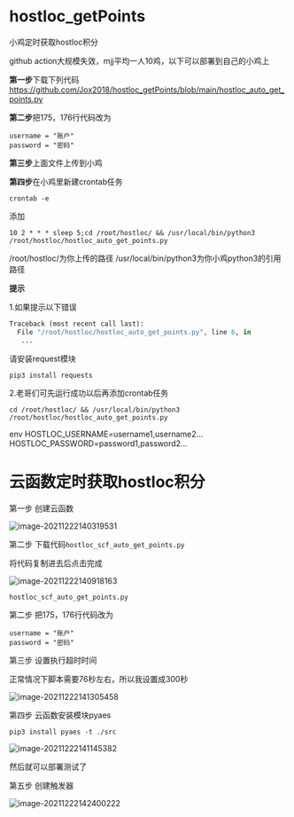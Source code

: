 # hostloc_getPoints

小鸡定时获取hostloc积分

github action大规模失效，mjj平均一人10鸡，以下可以部署到自己的小鸡上

**第一步**下载下列代码
https://github.com/Jox2018/hostloc_getPoints/blob/main/hostloc_auto_get_points.py

**第二步**把175，176行代码改为

```
username = "账户"
password = "密码"
```

**第三步**上面文件上传到小鸡

**第四步**在小鸡里新建crontab任务

```
crontab -e
```


添加

```shell
10 2 * * * sleep 5;cd /root/hostloc/ && /usr/local/bin/python3 /root/hostloc/hostloc_auto_get_points.py
```

/root/hostloc/为你上传的路径
/usr/local/bin/python3为你小鸡python3的引用路径

**提示**

1.如果提示以下错误

```python
Traceback (most recent call last):
  File "/root/hostloc/hostloc_auto_get_points.py", line 6, in
   ...
```

请安装request模块

```shell
pip3 install requests
```

2.老哥们可先运行成功以后再添加crontab任务

```shell
cd /root/hostloc/ && /usr/local/bin/python3 /root/hostloc/hostloc_auto_get_points.py
```



env
HOSTLOC_USERNAME=username1,username2...
HOSTLOC_PASSWORD=password1,password2...

# 云函数定时获取hostloc积分
第一步 创建云函数

![image-20211222140319531](https://user-images.githubusercontent.com/31206471/147045704-5f39ffa7-e7b1-4a67-bcdb-6ef6da5f8297.png)


第二步 下载代码`hostloc_scf_auto_get_points.py`

将代码复制进去后点击完成

![image-20211222140918163](https://user-images.githubusercontent.com/31206471/147045720-f3bf70b0-3946-4d8e-bfc8-97474535164b.png)


`hostloc_scf_auto_get_points.py`



第二步 把175，176行代码改为

```
username = "账户"
password = "密码"
```

第三步 设置执行超时时间

正常情况下脚本需要76秒左右，所以我设置成300秒

![image-20211222141305458](https://user-images.githubusercontent.com/31206471/147045881-063a8602-dde3-4812-bd0e-f058a58e93a6.png)


第四步 云函数安装模块pyaes

~~~
pip3 install pyaes -t ./src
~~~

![image-20211222141145382](https://user-images.githubusercontent.com/31206471/147045864-43a0533f-4581-4589-b88e-8e4b64c00350.png)


然后就可以部署测试了





第五步 创建触发器

![image-20211222142400222](https://user-images.githubusercontent.com/31206471/147045539-9381c530-bf32-45d0-bd5b-3ecae4f5a3d0.png)

